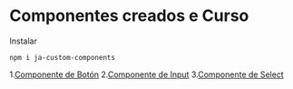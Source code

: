# Componentes creados e Curso

Instalar

```
npm i ja-custom-components
```

1.[Componente de Botón](#boton) 
2.[Componente de Input](#input) 
3.[Componente de Select](#select)
